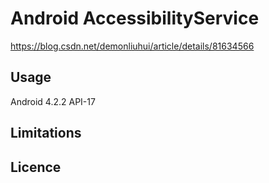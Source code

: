 # Android AccessibilityService

https://blog.csdn.net/demonliuhui/article/details/81634566

## Usage

Android 4.2.2 API-17

## Limitations

## Licence


